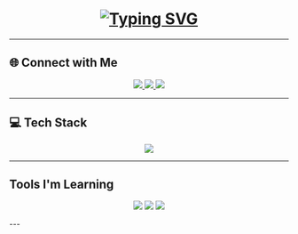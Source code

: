 <!-- ✨ Animated Header -->
<h1 align="center">
  <a href="https://git.io/typing-svg">
    <img src="https://readme-typing-svg.demolab.com?font=Orbitron&weight=600&size=28&pause=1000&color=00FFFF&center=true&vCenter=true&width=500&lines=Hey%2C+I'm+Perry!;Software+Engineering+Student;From+the+Solomon+Islands" alt="Typing SVG" />
  </a>
</h1>

---

## 🌐 Connect with Me  
<p align="center">
  <a href="https://www.facebook.com/461.pegah/" target="_blank">
    <img src="https://img.shields.io/badge/Facebook-%231877F2.svg?&style=for-the-badge&logo=facebook&logoColor=white" />
  </a>
  <a href="https://www.instagram.com/_pegah461/" target="_blank">
    <img src="https://img.shields.io/badge/Instagram-%23E4405F.svg?&style=for-the-badge&logo=instagram&logoColor=white" />
  </a>
  <a href="mailto:perrysiola@usp.ac.fj" target="_blank">
    <img src="https://img.shields.io/badge/Email-D14836?style=for-the-badge&logo=gmail&logoColor=white" />
  </a>
</p>

---

## 💻 Tech Stack  
<p align="center">
  <img src="https://skillicons.dev/icons?i=html,css,java,python,react,nextjs,nodejs,spring,mysql,sqlite,tailwind,linux&theme=dark" />
</p>

---

## Tools I'm Learning
<p align="center">
  <img src="https://img.shields.io/badge/Kali%20Linux-557C94?style=for-the-badge&logo=kali-linux&logoColor=white" />
  <img src="https://img.shields.io/badge/Metasploit-2F2F2F?style=for-the-badge&logo=metasploit&logoColor=white" />
  <img src="https://img.shields.io/badge/Wireshark-1679A7?style=for-the-badge&logo=wireshark&logoColor=white" />
</p>
---
